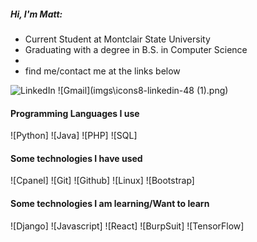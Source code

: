 ##### Hi, I'm Matt: 

- Current Student at Montclair State University
- Graduating with a degree in B.S. in Computer Science
- 
- find me/contact me at the links below

![LinkedIn](C:\Users\Matthew\Documents\softwareEngineeringII\matzano\imgs\bannerpicture.jpg)
![Gmail](imgs\icons8-linkedin-48 (1).png)

#### Programming Languages I use
![Python]
![Java]
![PHP]
![SQL]

#### Some technologies I have used
![Cpanel]
![Git]
![Github]
![Linux]
![Bootstrap]


#### Some technologies I am learning/Want to learn 
![Django]
![Javascript]
![React]
![BurpSuit]
![TensorFlow]

